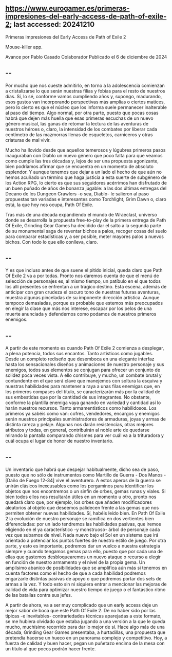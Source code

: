## https://www.eurogamer.es/primeras-impresiones-del-early-access-de-path-of-exile-2; last accessed: 20241210


Primeras impresiones del Early Access de Path of Exile 2

Mouse-killer app.

Avance por Pablo Casado Colaborador
Publicado el 6 de diciembre de 2024


## --

Por mucho que nos cueste admitirlo, en torno a la adolescencia comienzan a cristalizarse lo que serán nuestras filias y fobias para el resto de nuestros días. Sí, lo sé, conforme vamos cumpliendo años y, supongo, madurando, esos gustos van incorporando perspectivas más amplias o ciertos matices, pero lo cierto es que el núcleo que los informa suele permanecer inalterable al paso del tiempo. Algo normal, por otra parte, puesto que pocas cosas habrá que dejen más huella que esas primeras escuchas de un nuevo género musical, las ganas de retomar la lectura de las aventuras de nuestros héroes o, claro, la intensidad de los combates por liberar cada centímetro de las mazmorras llenas de esqueletos, carniceros y otras criaturas de mal vivir.

Mucho ha llovido desde que aquellos temerosos y lúgubres primeros pasos inauguraban con Diablo un nuevo género que poco falta para que veamos como cumple las tres décadas y, lejos de ser una propuesta agonizante, bien podríamos afirmar que se encuentra en un momento de absoluto esplendor. Y aunque tenemos que dejar a un lado el hecho de que aún no hemos acuñado un término que haga justicia a esta suerte de subgénero de los Action RPG, lo cierto es que sus seguidores acérrimos han disfrutado de un buen puñado de años de bonanza jugable: a las dos últimas entregas del Decano de los Dungeon Crawlers -o sea, Diablo- le salieron al paso propuestas tan variadas e interesantes como Torchlight, Grim Dawn o, claro está, la que hoy nos ocupa, Path Of Exile.

Tras más de una década expandiendo el mundo de Wraeclast, universo donde se desarrolla la propuesta free-to-play de la primera entrega de Path Of Exile, Grinding Gear Games ha decidido dar el salto a la segunda parte de su monumental saga de reventar bichos a palos, recoger cosas del suelo para comparar estadísticas y, a ser posible, meter mayores palos a nuevos bichos. Con todo lo que ello conlleva, claro.

## --

Y es que incluso antes de que suene el pitido inicial, queda claro que Path Of Exile 2 va a por todas. Pronto nos daremos cuenta de que el menú de selección de personajes es, al mismo tiempo, un patíbulo en el que todos los allí presentes se enfrentan a un trágico destino. Esta escena, además de anticipar con gran crudeza el oscuro tono de nuestras futuras aventuras, muestra algunas pinceladas de su imponente dirección artística. Aunque tampoco demasiadas, porque es probable que estemos más preocupados en elegir la clase que más nos interese, escapar por los pelos de una muerte anunciada y defendernos como podamos de nuestros primeros enemigos.

## --

A partir de este momento es cuando Path Of Exile 2 comienza a desplegar, a plena potencia, todos sus encantos. Tanto artísticos como jugables. Desde un completo rediseño que desemboca en una elegante interfaz hasta los sensacionales diseños y animaciones de nuestro personaje y sus enemigos, todos sus elementos se conjugan para ofrecer un conjunto de solidez poca veces vista. A ello contribuye, y mucho, un combate brutal y contundente en el que será clave que manejemos con soltura la esquiva y nuestras habilidades para mantener a raya a unas filas enemigas que, en los primeros compases del título, se caracterizarán más por la calidad de sus embestidas que por la cantidad de sus integrantes. No obstante, conforme la plantilla enemiga vaya ganando en variedad y cantidad así lo harán nuestros recursos. Tanto armamentísticos como habilidosos. Los primeros ya sabéis como van: cofres, vendedores, encargos y enemigos serán nuestros principales suministradores de armaduras, joyas y armas de distinta rareza y pelaje. Algunas nos darán resistencias, otras mejores atributos y todas, en general, contribuirán al noble arte de quedarse mirando la pantalla comparando chismes para ver cuál va a la trituradora y cuál ocupa el lugar de honor de nuestro inventario.

## --

Un inventario que habrá que despejar habitualmente, dicho sea de paso, puesto que no sólo de instrumentos como Martillo de Guerra - Dos Manos - [Daño de Fuego 12-34] vive el aventurero. A estos aperos de la guerra se unirán clásicos inexcusables como los pergaminos para identificar los objetos que nos encontremos o un sinfín de orbes, gemas runas y viales. Si bien todos ellos nos resultarán útiles en un momento u otro, pronto nos quedará claro que, por ejemplo, los orbes que añaden modificadores aleatorios al objeto que deseemos palidecen frente a las gemas que nos permiten obtener nuevas habilidades. Sí, habéis leído bien. En Path Of Exile 2 la evolución de nuestro personaje se ramifica en dos vertientes bien diferenciadas: por un lado tendremos las habilidades pasivas, que iremos eligiendo en el ya característico -y monstruoso- árbol de personaje cada vez que subamos de nivel. Nada nuevo bajo el Sol en un sistema que irá orientado a potenciar los puntos fuertes de nuestro estilo de juego. Por otra parte, y esto es importante, podremos dar un vuelco a nuestra estrategia siempre y cuando tengamos gemas para ello, puesto que por cada una de ellas que gastemos desbloquearemos un nuevo ataque o recurso a elegir en función de nuestro armamento y el nivel de la propia gema. Un amplísimo abanico de posibilidades que se amplifica aún más si tenemos en cuenta factores como el hecho de que a cada habilidad podremos engarzarle distintas pasivas de apoyo o que podremos portar dos sets de armas a la vez. Y todo esto sin ni siquiera entrar a mencionar las mejoras de calidad de vida para optimizar nuestro tiempo de juego o el fantástico ritmo de las batallas contra sus jefes.

A partir de ahora, va a ser muy complicado que un early access deje un mejor sabor de boca que este Path Of Exile 2. De no haber sido por las típicas -e inevitables- contrariedades técnicas aparejadas a este formato, se me hubiera olvidado que estaba jugando a una versión a la que le queda mucho, muchísimo recorrido para dar lo mejor de sí. Hace algo más de una década, Grinding Gear Games presentaba, a hurtadillas, una propuesta que pretendía hacerse un hueco en un panorama complejo y competitivo. Hoy, a fuerza de calidad y buen hacer, pegan un puñetazo encima de la mesa con un título al que pocos podrán hacer frente.